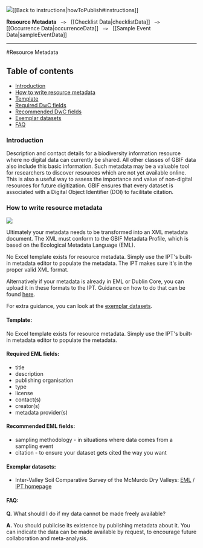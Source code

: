 <img src='https://github.com/gbif/ipt/wiki/gbif-ipt-docs/ipt2/arrow-back-24.png' />[[Back to instructions|howToPublish#instructions]]

**Resource Metadata** &nbsp;&nbsp;``—>``&nbsp;&nbsp; [[Checklist Data|checklistData]] &nbsp;&nbsp;``—>``&nbsp;&nbsp; [[Occurrence Data|occurrenceData]] &nbsp;&nbsp;``—>``&nbsp;&nbsp; [[Sample Event Data|sampleEventData]]

---

#Resource Metadata

## Table of contents
+ [Introduction](resourceMetadata#introduction)
+ [How to write resource metadata](resourceMetadata#how-to-write-resource-metadata)
+ [Template](resourceMetadata#template)
+ [Required DwC fields](resourceMetadata#required-dwc-fields)
+ [Recommended DwC fields](resourceMetadata#recommended-dwc-fields)
+ [Exemplar datasets](resourceMetadata#exemplar-datasets)
+ [FAQ](resourceMetadata#faq)

### Introduction
Description and contact details for a biodiversity information resource where no digital data can currently be shared.  All other classes of GBIF data also include this basic information.  Such metadata may be a valuable tool for researchers to discover resources which are not yet available online.  This is also a useful way to assess the importance and value of non-digital resources for future digitization. GBIF ensures that every dataset is associated with a Digital Object Identifier (DOI) to facilitate citation.

### How to write resource metadata

<img src='https://github.com/gbif/ipt/wiki/gbif-ipt-docs/ipt2/flow-rm.png' />

Ultimately your metadata needs to be transformed into an XML metadata document. The XML must conform to the GBIF Metadata Profile, which is based on the Ecological Metadata Language (EML). 

No Excel template exists for resource metadata. Simply use the IPT's built-in metadata editor to populate the metadata. The IPT makes sure it's in the proper valid XML format. 

Alternatively if your metadata is already in EML or Dublin Core, you can upload it in these formats to the IPT. Guidance on how to do that can be found [here](IPT2ManualNotes.wiki#upload-a-metadata-file).

For extra guidance, you can look at the [exemplar datasets](resourceMetadata#exemplar-datasets). 

#### Template: 
No Excel template exists for resource metadata. Simply use the IPT's built-in metadata editor to populate the metadata.

#### Required EML fields: 
* title
* description
* publishing organisation
* type
* license
* contact(s)
* creator(s)
* metadata provider(s)

#### Recommended EML fields: 
* sampling methodology - in situations where data comes from a sampling event
* citation - to ensure your dataset gets cited the way you want

#### Exemplar datasets: 
* Inter-Valley Soil Comparative Survey of the McMurdo Dry Valleys: [EML](http://ipt.biodiversity.aq/eml.do?r=ictar_ivscs&v=1) / [IPT homepage](http://ipt.biodiversity.aq/resource.do?r=ictar_ivscs)

#### FAQ: 

**Q.** What should I do if my data cannot be made freely available?

**A.** You should publicise its existence by publishing metadata about it. You can indicate the data can be made available by request, to encourage future collaboration and meta-analysis. 